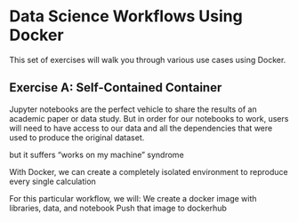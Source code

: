 # Data Science Workflows Using Docker

This set of exercises will walk you through various use cases using Docker.

## Exercise A: Self-Contained Container

Jupyter notebooks are the perfect vehicle to share the results of an academic paper or data study. But in order for our notebooks to work, users will need to have access to our data and all the dependencies that were used to produce the original dataset.

 but it suffers “works on my machine” syndrome

With Docker, we can create a completely isolated environment to reproduce every single calculation

For this particular workflow, we will:
We create a docker image with libraries, data, and notebook
Push that image to dockerhub
